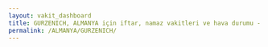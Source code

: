 ```yaml
---
layout: vakit_dashboard
title: GURZENICH, ALMANYA için iftar, namaz vakitleri ve hava durumu - ilçe/eyalet seç
permalink: /ALMANYA/GURZENICH/
---
```


<script type="text/javascript">
  var GLOBAL_COUNTRY = 'ALMANYA';
  var GLOBAL_CITY = 'GURZENICH';
  var GLOBAL_STATE = '';
  var lat = 72;
  var lon = 21;
</script>
